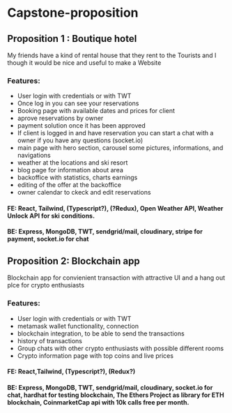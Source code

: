 # Capstone-proposition


## Proposition 1 : Boutique hotel
My friends have a kind of rental house that they rent to the Tourists and I though it would be nice and useful to make a Website


### Features:
* User login with credentials or with TWT
* Once log in you can see your reservations
* Booking page with available dates and prices for client
* aprove reservations by owner
* payment solution once it has been approved
* If client is logged in and have reservation you can start a chat with a owner if you have any questions (socket.io)
* main page with hero section, carousel some pictures, informations, and navigations
* weather at the locations and ski resort
* blog page for information about area
* backoffice with statistics, charts earnings
* editing of the offer at the backoffice
* owner calendar to ckeck and edit reservations

#### FE: React, Tailwind, (Typescript?), (?Redux), Open Weather API, Weather Unlock API for ski conditions.
#### BE: Express, MongoDB, TWT, sendgrid/mail, cloudinary, stripe for payment, socket.io for chat


## Proposition 2: Blockchain app
Blockchain app for convienient transaction with attractive UI and a hang out plce for crypto enthusiasts

### Features:
* User login with credentials or with TWT
* metamask wallet functionality, connection
* blockchain integration, to be able to send the transactions
* history of transactions
* Group chats with other crypto enthusiasts with possible different rooms
* Crypto information page with top coins and live prices

#### FE: React,Tailwind, (Typescript?), (Redux?)

#### BE: Express, MongoDB, TWT, sendgrid/mail, cloudinary, socket.io for chat, hardhat for testing blockchain, The Ethers Project as library for ETH blockchain,       CoinmarketCap api with 10k calls free per month.
